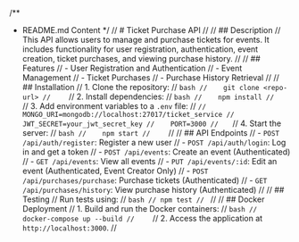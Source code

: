 /**
 * README.md Content
 */
// # Ticket Purchase API
//
// ## Description
// This API allows users to manage and purchase tickets for events. It includes functionality for user registration, authentication, event creation, ticket purchases, and viewing purchase history.
//
// ## Features
// - User Registration and Authentication
// - Event Management
// - Ticket Purchases
// - Purchase History Retrieval
//
// ## Installation
// 1. Clone the repository:
//    ```bash
//    git clone <repo-url>
//    ```
// 2. Install dependencies:
//    ```bash
//    npm install
//    ```
// 3. Add environment variables to a `.env` file:
//    ```
//    MONGO_URI=mongodb://localhost:27017/ticket_service
//    JWT_SECRET=your_jwt_secret_key
//    PORT=3000
//    ```
// 4. Start the server:
//    ```bash
//    npm start
//    ```
//
// ## API Endpoints
// - `POST /api/auth/register`: Register a new user
// - `POST /api/auth/login`: Log in and get a token
// - `POST /api/events`: Create an event (Authenticated)
// - `GET /api/events`: View all events
// - `PUT /api/events/:id`: Edit an event (Authenticated, Event Creator Only)
// - `POST /api/purchases/purchase`: Purchase tickets (Authenticated)
// - `GET /api/purchases/history`: View purchase history (Authenticated)
//
// ## Testing
// Run tests using:
// ```bash
// npm test
// ```
//
// ## Docker Deployment
// 1. Build and run the Docker containers:
//    ```bash
//    docker-compose up --build
//    ```
// 2. Access the application at `http://localhost:3000`.
//